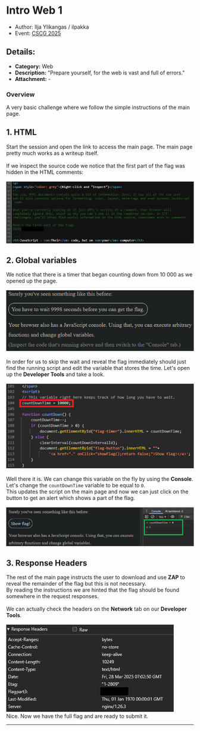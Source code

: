 # Intro Web 1
- Author: Ilja Ylikangas / ilpakka
- Event: [CSCG 2025](https://play.cscg.live/)

## Details:

- **Category:** Web
- **Description:** "Prepare yourself, for the web is vast and full of errors."
- **Attachment:** -

### Overview
A very basic challenge where we follow the simple instructions of the main page.

## 1. HTML

Start the session and open the link to access the main page. The main page pretty much works as a writeup itself.<br>
<br>
If we inspect the source code we notice that the first part of the flag was hidden in the HTML comments:<br>
<br>
![Inspect](images/comment.png)<br>

## 2. Global variables

We notice that there is a timer that began counting down from 10 000 as we opened up the page.<br>
<br>
![Timer](images/timer.png)<br>
<br>
In order for us to skip the wait and reveal the flag immediately should just find the running script and edit the variable that stores the time. Let's open up the **Developer Tools** and take a look.<br>
<br>
![Variable](images/variable.png)<br>
<br>
Well there it is. We can change this variable on the fly by using the **Console**. Let's change the `countDownTime` variable to be equal to `0`.<br>
This updates the script on the main page and now we can just click on the button to get an alert which shows a part of the flag.<br>
<br>
![Zero](images/zero.png)
<br>

## 3. Response Headers

The rest of the main page instructs the user to download and use **ZAP** to reveal the remainder of the flag but this is not necessary.<br>
By reading the instructions we are hinted that the flag should be found somewhere in the request responses.<br>
<br>
We can actually check the headers on the **Network** tab on our **Developer Tools**.<br>
<br>
![Headers](images/response.png)
<br>
Nice. Now we have the full flag and are ready to submit it.

---

